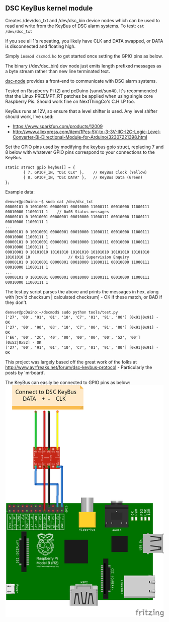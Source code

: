 ## DSC KeyBus kernel module
Creates /dev/dsc_txt and /dev/dsc_bin device nodes which can be used to read and write from the KeyBus of DSC alarm systems. 
To test: ```cat /dev/dsc_txt```

If you see all 1's repeating, you likely have CLK and DATA swapped, or DATA is disconnected and floating high.

Simply ```insmod dscmod.ko``` to get started once setting the GPIO pins as below.

The binary (/dev/dsc_bin) dev node just emits length prefixed messages as a byte stream rather than new line terminated text.

[dsc-node](https://github.com/denvera/dsc-node) provides a front-end to communicate with DSC alarm systems.

Tested on Raspberry Pi (2) and pcDuino (sunxi/sun4i). It's recommended that the Linux PREEMPT_RT patches be applied when using single core Raspberry Pis. Should work fine on NextThingCo's C.H.I.P too.

KeyBus runs at 12V, so ensure that a level shifter is used. Any level shifter should work, I've used:

* https://www.sparkfun.com/products/12009
* http://www.aliexpress.com/item/1Pcs-5V-to-3-3V-IIC-I2C-Logic-Level-Converter-Bi-Directional-Module-for-Arduino/32307221398.html

Set the GPIO pins used by modifying the keybus gpio struct, replacing 7 and 8 below with whatever GPIO pins correspond to your connections to the KeyBus.

```
static struct gpio keybus[] = {
        { 7, GPIOF_IN, "DSC CLK" },    // KeyBus Clock (Yellow)
        { 8, GPIOF_IN, "DSC DATA" },   // KeyBus Data (Green)
};
```


Example data:

```
denver@pcDuino:~$ sudo cat /dev/dsc_txt
00000101 0 10010001 00000001 00010000 11000111 00010000 11000111 00010000 11000111 1    // 0x05 Status messages
00000101 0 10010001 00000001 00010000 11000111 00010000 11000111 00010000 11000111 1
...
00000101 0 10010001 00000001 00010000 11000111 00010000 11000111 00010000 11000111 1
00000101 0 10010001 00000001 00010000 11000111 00010000 11000111 00010000 11000111 1
00010001 0 10101010 10101010 10101010 10101010 10101010 10101010 10101010 10                 // 0x11 Supervision Enquiry
00000101 0 10010001 00000001 00010000 11000111 00010000 11000111 00010000 11000111 1
...
00000101 0 10010001 00000001 00010000 11000111 00010000 11000111 00010000 11000111 1
```

The test.py script parses the above and prints the messages in hex, along with [rcv'd checksum | calculated checksum] - OK if these match, or BAD if they don't.
```
denver@pcDuino:~/dscmod$ sudo python tools/test.py
['27', '00', '91', '01', '10', 'C7', '01', '91', '00'] [0x91|0x91] - OK
['27', '00', '90', '03', '10', 'C7', '00', '91', '00'] [0x91|0x91] - OK
['E6', '00', '2C', '40', '00', '00', '00', '00', '52', '00'] [0x52|0x52] - OK
['27', '00', '91', '01', '10', 'C7', '01', '91', '00'] [0x91|0x91] - OK
```

This project was largely based off the great work of the folks at http://www.avrfreaks.net/forum/dsc-keybus-protocol - Particularly the posts by 'mrboard'.

The KeyBus can easily be connected to GPIO pins as below:
![KeyBus to Raspberry Pi](hardware/keybus_dscmod.png?raw=true "KeyBus to GPIO")